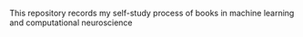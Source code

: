 This repository records my self-study process of books in machine learning and computational neuroscience
